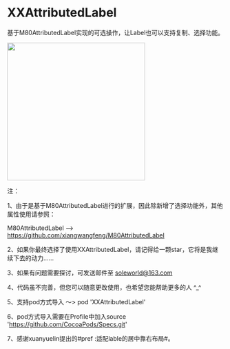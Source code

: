 # XXAttributedLabel

基于M80AttributedLabel实现的可选操作，让Label也可以支持复制、选择功能。

<img src="https://github.com/solehe/XXAttributedLabel/blob/master/picture.png" width="320">


注：

1、由于是基于M80AttributedLabel进行的扩展，因此除新增了选择功能外，其他属性使用请参照：
      
  M80AttributedLabel  -->  https://github.com/xiangwangfeng/M80AttributedLabel
    
2、如果你最终选择了使用XXAttributedLabel，请记得给一颗star，它将是我继续下去的动力……

3、如果有问题需要探讨，可发送邮件至 soleworld@163.com

4、代码虽不完善，但您可以随意更改使用，也希望您能帮助更多的人  ^_^

5、支持pod方式导入 ～> pod 'XXAttributedLabel' 

6、pod方式导入需要在Profile中加入source 'https://github.com/CocoaPods/Specs.git'

7、感谢<a herf="https://github.com/xuanyuelin">xuanyuelin</a>提出的#pref :适配lable的居中靠右布局#。
